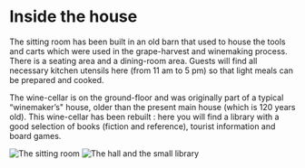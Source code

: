 # Inside the house

The sitting room has been built in an old barn that used to house the tools and carts which were used in the grape-harvest and winemaking process. There is a seating area and a dining-room area. Guests will find all necessary kitchen utensils here (from 11 am to 5 pm) so that light meals can be prepared and cooked.

The wine-cellar is on the ground-floor and was originally part of a typical “winemaker’s" house, older than the present main house (which is 120 years old). 
This wine-cellar has been rebuilt : here you will find a library with a good selection of books (fiction and reference), tourist information and board games.

![The sitting room](/images/interieur.jpg)
![The hall and the small library](/images/interieur-detail.jpg)